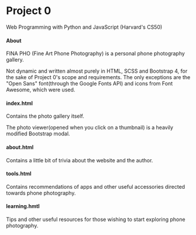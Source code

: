 # Project 0

Web Programming with Python and JavaScript (Harvard's CS50)

#### About
FINA PHO (Fine Art Phone Photography) is a personal phone photography gallery.

Not dynamic and written almost purely in HTML, SCSS and Bootstrap 4, for the sake of Project 0's scope and requirements. The only exceptions are the "Open Sans" font(through the Google Fonts API) and icons from Font Awesome, which were used.

#### index.html
Contains the photo gallery itself.

The photo viewer(opened when you click on a thumbnail) is a heavily modified Bootstrap modal.

#### about.html
Contains a little bit of trivia about the website and the author.

#### tools.html
Contains recommendations of apps and other useful accessories directed towards phone photography.

#### learning.hmtl
Tips and other useful resources for those wishing to start exploring phone photography.
